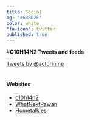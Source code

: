 ```yaml
---
title: Social
bg: "#63BD2F"
color: white
"fa-icon": twitter
published: true
---
```

#**C10H14N2 Tweets and feeds**

<div>

<div class="fleft" >
<a class="twitter-timeline" href="https://twitter.com/actorinme" data-widget-id="531254831831191552">Tweets by @actorinme</a>
<script>!function(d,s,id){var js,fjs=d.getElementsByTagName(s)[0],p=/^http:/.test(d.location)?'http':'https';if(!d.getElementById(id)){js=d.createElement(s);js.id=id;js.src=p+"://platform.twitter.com/widgets.js";fjs.parentNode.insertBefore(js,fjs);}}(document,"script","twitter-wjs");</script>
</div>


<div class="fleft" class="marg" class="fb-like-box" data-href="https://www.facebook.com/C10H14N2thefilm" data-colorscheme="dark" data-show-faces="true" data-header="true" data-stream="false" data-show-border="true">
</div>

<div class="fleft" class="marg">
<br>
<h4 id="webs"><strong>Websites</strong></h4>

<ul>
  <li><a href="https://www.c10h14n2thefilm.com/" target="_blank">c10h14n2</a></li>
  <li><a href="https://www.whatnextpawan.com/" target="_blank">WhatNextPawan</a></li>
  <li><a href="https://www.hometalkies.com/" target="_blank">Hometalkies</a></li>
</ul>

</div>

</div>














